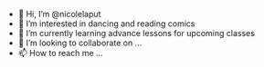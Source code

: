 - 👋 Hi, I’m @nicolelaput
- 👀 I’m interested in dancing and reading comics
- 🌱 I’m currently learning advance lessons for upcoming classes
- 💞️ I’m looking to collaborate on ...
- 📫 How to reach me ...

<!---
nicolelaput/nicolelaput is a ✨ special ✨ repository because its `README.md` (this file) appears on your GitHub profile.
You can click the Preview link to take a look at your changes.
--->
